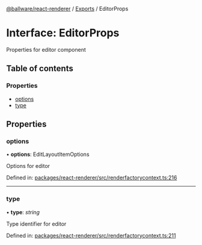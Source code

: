 [@ballware/react-renderer](../README.md) / [Exports](../modules.md) / EditorProps

# Interface: EditorProps

Properties for editor component

## Table of contents

### Properties

- [options](editorprops.md#options)
- [type](editorprops.md#type)

## Properties

### options

• **options**: EditLayoutItemOptions

Options for editor

Defined in: [packages/react-renderer/src/renderfactorycontext.ts:216](https://github.com/ballware/ballware-client/blob/88ab695/packages/react-renderer/src/renderfactorycontext.ts#L216)

___

### type

• **type**: *string*

Type identifier for editor

Defined in: [packages/react-renderer/src/renderfactorycontext.ts:211](https://github.com/ballware/ballware-client/blob/88ab695/packages/react-renderer/src/renderfactorycontext.ts#L211)
